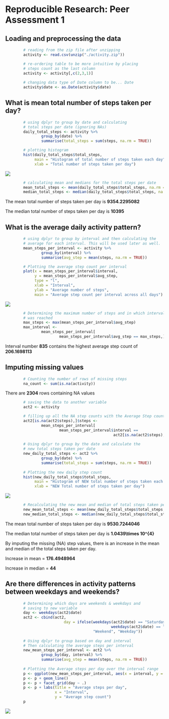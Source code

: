 # Reproducible Research: Peer Assessment 1


## Loading and preprocessing the data


```r
        # reading from the zip file after unzipping
        activity <- read.csv(unzip("./activity.zip"))

        # re-ordering table to be more intuitive by placing
        # steps count as the last column
        activity <- activity[,c(2,3,1)]
        
        # changing data type of Date column to be... Date
        activity$date <- as.Date(activity$date)
```


## What is mean total number of steps taken per day?


```r
        # using dplyr to group by date and calculating 
        # total steps per date (ignoring NAs)
        daily_total_steps <- activity %>% 
                group_by(date) %>% 
                summarise(total_steps = sum(steps, na.rm = TRUE))

        # plotting histogram
        hist(daily_total_steps$total_steps, 
             main = "Histogram of total number of steps taken each day",
             xlab = "Total number of steps taken per day")
```

![](PA1_template_files/figure-html/unnamed-chunk-3-1.png)<!-- -->

```r
        # calculating mean and medians for the total steps per date
        mean_total_steps <- mean(daily_total_steps$total_steps, na.rm = TRUE)
        median_total_steps <- median(daily_total_steps$total_steps, na.rm = TRUE)
```
The mean total number of steps taken per day is **9354.2295082**

The median total number of steps taken per day is **10395**


## What is the average daily activity pattern?


```r
        # using dplyr to group by interval and then calculating the 
        # average for each interval. This will be used later as well.
        mean_steps_per_interval <- activity %>% 
                group_by(interval) %>% 
                summarise(avg_step = mean(steps, na.rm = TRUE))

        # Plotting the average step count per interval
        plot(x = mean_steps_per_interval$interval, 
             y = mean_steps_per_interval$avg_step, 
             type = "l",
             xlab = "Interval",
             ylab = "Average number of steps",
             main = "Average step count per interval across all days")
```

![](PA1_template_files/figure-html/unnamed-chunk-4-1.png)<!-- -->

```r
        # Determining the maximum number of steps and in which interval this
        # was reached
        max_steps <- max(mean_steps_per_interval$avg_step)
        max_interval <- 
                mean_steps_per_interval[
                        mean_steps_per_interval$avg_step == max_steps,]$interval
```


Interval number **835** contains the highest average step count of **206.1698113**


## Imputing missing values


```r
        # Counting the number of rows of missing steps
        na_count <- sum(is.na(activity))
```

There are **2304** rows containing NA values


```r
        # saving the data to another variable
        act2 <- activity

        # filling up all the NA step counts with the Average Step count for that interval
        act2[is.na(act2$steps),]$steps <-
                mean_steps_per_interval[
                        mean_steps_per_interval$interval == 
                                                act2[is.na(act2$steps),]$interval,]$avg_step
        
        # Using dplyr to group by the date and calculate the 
        # new total steps taken per date
        new_daily_total_steps <- act2 %>% 
                group_by(date) %>% 
                summarise(total_steps = sum(steps, na.rm = TRUE))
        
        # Plotting the new daily step count
        hist(new_daily_total_steps$total_steps,
             main = "Histogram of NEW total number of steps taken each day",
             xlab = "NEW Total number of steps taken per day")
```

![](PA1_template_files/figure-html/unnamed-chunk-6-1.png)<!-- -->

```r
        # Recalculating the new mean and median of total steps taken per day
        new_mean_total_steps <- mean(new_daily_total_steps$total_steps, na.rm = TRUE)
        new_median_total_steps <- median(new_daily_total_steps$total_steps, na.rm = TRUE)
```

The mean total number of steps taken per day is **9530.7244046**

The median total number of steps taken per day is **1.0439\times 10^{4}**

By imputing the missing (NA) step values, there is an increase in the mean and median of the total steps taken per day.

Increase in mean = **176.4948964**

Increase in median = **44**


## Are there differences in activity patterns between weekdays and weekends?


```r
        # Determining which days are weekends & weekdays and 
        # saving to new variable
        day <- weekdays(act2$date)
        act2 <- cbind(act2, 
                          day = ifelse(weekdays(act2$date) == "Saturday" |
                                               weekdays(act2$date) == "Sunday",
                                       "Weekend", "Weekday"))
        
        # Using dplyr to group based on day and interval
        # Then calculating the average steps per interval
        new_mean_steps_per_interval <- act2 %>% 
                group_by(day, interval) %>% 
                summarise(avg_step = mean(steps, na.rm = TRUE))
        
        # Plotting the Average steps per day over the interval range
        p <- ggplot(new_mean_steps_per_interval, aes(x = interval, y = avg_step))
        p <- p + geom_line()
        p <- p + facet_grid(day ~ .)
        p <- p + labs(title = "Average steps per day",
                      x = "Interval",
                      y = "Average step count")
        p
```

![](PA1_template_files/figure-html/unnamed-chunk-7-1.png)<!-- -->
